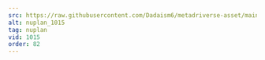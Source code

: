 ```yaml
---
src: https://raw.githubusercontent.com/Dadaism6/metadriverse-asset/main/script-nuplan-output-newcompressed/nuplan_1015.mp4
alt: nuplan_1015
tag: nuplan
vid: 1015
order: 82
---
```

